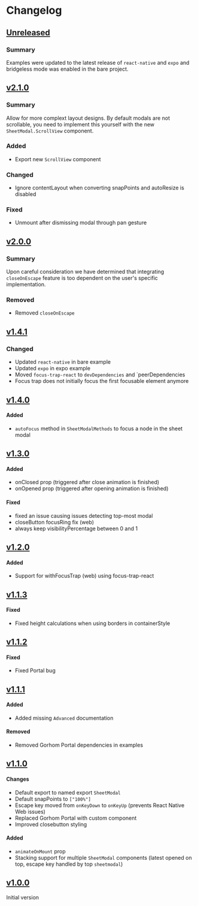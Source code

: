 # Changelog

## [Unreleased]()
### Summary
Examples were updated to the latest release of `react-native` and `expo` and bridgeless mode was enabled in the bare project.

## [v2.1.0](https://github.com/MyAlbum/sheet-modal/releases/tag/v2.1.0)
### Summary
Allow for more complext layout designs. By default modals are not scrollable, you need to implement this yourself with the new `SheetModal.ScrollView` component.
### Added
- Export new `ScrollView` component
### Changed
- Ignore contentLayout when converting snapPoints and autoResize is disabled
### Fixed
- Unmount after dismissing modal through pan gesture

## [v2.0.0](https://github.com/MyAlbum/sheet-modal/releases/tag/v2.0.0)
### Summary
Upon careful consideration we have determined that integrating `closeOnEscape` feature is too dependent on the user's specific implementation.

### Removed
- Removed `closeOnEscape`

## [v1.4.1](https://github.com/MyAlbum/sheet-modal/releases/tag/v1.4.1)
### Changed
- Updated `react-native` in bare example
- Updated `expo` in expo example
- Moved `focus-trap-react` to `devDependencies` and `peerDependencies
- Focus trap does not initially focus the first focusable element anymore

## [v1.4.0](https://github.com/MyAlbum/sheet-modal/releases/tag/v1.4.0)
#### Added
- `autoFocus` method in `SheetModalMethods` to focus a node in the sheet modal

## [v1.3.0](https://github.com/MyAlbum/sheet-modal/releases/tag/v1.3.0)
#### Added
- onClosed prop (triggered after close animation is finished)
- onOpened prop (triggered after opening animation is finished)

#### Fixed
- fixed an issue causing issues detecting top-most modal
- closeButton focusRing fix (web)
- always keep visibilityPercentage between 0 and 1

## [v1.2.0](https://github.com/MyAlbum/sheet-modal/releases/tag/v1.2.0)
#### Added
- Support for withFocusTrap (web) using focus-trap-react

## [v1.1.3](https://github.com/MyAlbum/sheet-modal/releases/tag/v1.1.3)
#### Fixed
- Fixed height calculations when using borders in containerStyle

## [v1.1.2](https://github.com/MyAlbum/sheet-modal/releases/tag/v1.1.2)
#### Fixed
- Fixed Portal bug

## [v1.1.1](https://github.com/MyAlbum/sheet-modal/releases/tag/v1.1.1)

#### Added
- Added missing `Advanced` documentation

#### Removed
- Removed Gorhom Portal dependencies in examples

## [v1.1.0](https://github.com/MyAlbum/sheet-modal/releases/tag/v1.1.0)

#### Changes
- Default export to named export `SheetModal`
- Default snapPoints to `["100%"]`
- Escape key moved from `onKeyDown` to `onKeyUp` (prevents React Native Web issues)
- Replaced Gorhom Portal with custom component
- Improved closebutton styling

#### Added
- `animateOnMount` prop
- Stacking support for multiple `SheetModal` components (latest opened on top, escape key handled by top `sheetmodal`)

## [v1.0.0](https://github.com/MyAlbum/sheet-modal/releases/tag/v1.0.0)

Initial version
